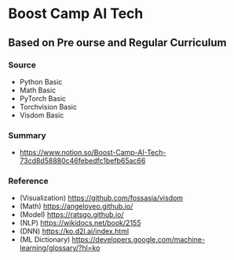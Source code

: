 # Boost Camp AI Tech
## Based on Pre ourse and Regular Curriculum
### Source
- Python Basic
- Math Basic
- PyTorch Basic
- Torchvision Basic
- Visdom Basic
### Summary
- https://www.notion.so/Boost-Camp-AI-Tech-73cd8d58880c46febedfc1befb65ac66
### Reference
- (Visualization) https://github.com/fossasia/visdom
- (Math) https://angeloyeo.github.io/
- (Model) https://ratsgo.github.io/
- (NLP) https://wikidocs.net/book/2155
- (DNN) https://ko.d2l.ai/index.html
- (ML Dictionary) https://developers.google.com/machine-learning/glossary/?hl=ko
